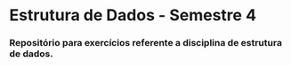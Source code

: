 # Estrutura de Dados - Semestre 4
### Repositório para exercícios referente a disciplina de estrutura de dados.
